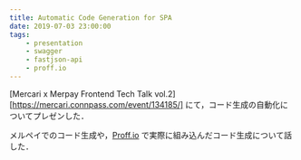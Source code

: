 ```yaml
---
title: Automatic Code Generation for SPA
date: 2019-07-03 23:00:00
tags:
	- presentation
	- swagger
	- fastjson-api
	- proff.io
---
```


[Mercari x Merpay Frontend Tech Talk vol.2][https://mercari.connpass.com/event/134185/] にて，コード生成の自動化についてプレゼンした．

メルペイでのコード生成や，[Proff.io](https://proff.io/) で実際に組み込んだコード生成について話した．

<script async class="speakerdeck-embed" data-id="9c2349da4ed3487ca286728767cddad3" data-ratio="1.77777777777778" src="//speakerdeck.com/assets/embed.js"></script>

